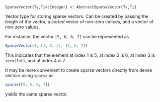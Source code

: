 ```
SparseVector{Tv,Ti<:Integer} <: AbstractSparseVector{Tv,Ti}
```

Vector type for storing sparse vectors. Can be created by passing the length of the vector, a *sorted* vector of non-zero indices, and a vector of non-zero values.

For instance, the vector `[5, 6, 0, 7]` can be represented as

```julia
SparseVector(4, [1, 2, 4], [5, 6, 7])
```

This indicates that the element at index 1 is 5, at index 2 is 6, at index 3 is `zero(Int)`, and at index 4 is 7.

It may be more convenient to create sparse vectors directly from dense vectors using `sparse` as

```julia
sparse([5, 6, 0, 7])
```

yields the same sparse vector.
